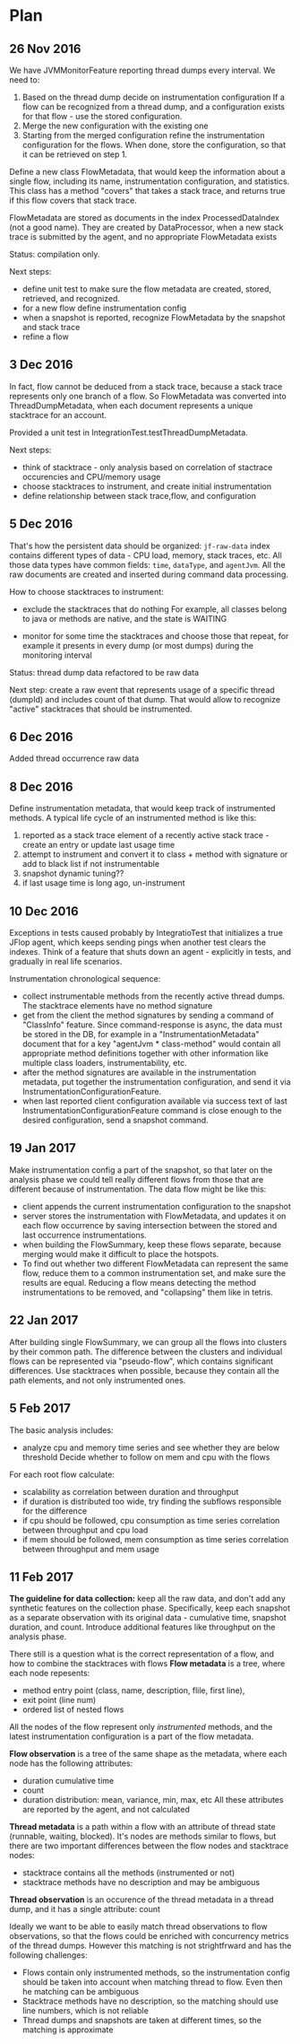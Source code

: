 # Plan

## 26 Nov 2016
We have JVMMonitorFeature reporting thread dumps every interval.
We need to:
 
 1. Based on the thread dump decide on instrumentation configuration
    If a flow can be recognized from a thread dump, and a configuration exists for that flow - use the stored configuration.   
 2. Merge the new configuration with the existing one
 3. Starting from the merged configuration refine the instrumentation configuration for the flows.
    When done, store the configuration, so that it can be retrieved on step 1.
    
Define a new class FlowMetadata, that would keep the information about a single flow, including its name, instrumentation configuration, and statistics.
This class has a method "covers" that takes a stack trace, and returns true if this flow covers that stack trace.

FlowMetadata are stored as documents in the index ProcessedDataIndex (not a good name).
They are created by DataProcessor, when a new stack trace is submitted by the agent, and no appropriate FlowMetadata exists

Status: compilation only.

Next steps: 

* define unit test to make sure the flow metadata are created, stored, retrieved, and recognized.
* for a new flow define instrumentation config
* when a snapshot is reported, recognize FlowMetadata by the snapshot and stack trace
* refine a flow

## 3 Dec 2016

In fact, flow cannot be deduced from a stack trace, because a stack trace represents only one branch of a flow.
So FlowMetadata was converted into ThreadDumpMetadata, when each document represents a unique stacktrace for an account. 

Provided a unit test in IntegrationTest.testThreadDumpMetadata.
  
Next steps:

* think of stacktrace - only analysis based on correlation of stactrace occurencies and CPU/memory usage
* choose stacktraces to instrument, and create initial instrumentation
* define relationship between stack trace,flow, and configuration
    
## 5 Dec 2016 
    
That's how the persistent data should be organized:
`jf-raw-data` index contains different types of data - CPU load, memory, stack traces, etc. All those data types have common fields: 
`time`, `dataType`, and `agentJvm`. All the raw documents are created and inserted during command data processing.
    
How to choose stacktraces to instrument:

* exclude the stacktraces that do nothing
 For example, all classes belong to java or methods are native, and the state is WAITING
 
* monitor for some time the stacktraces and choose those that repeat, 
for example it presents in every dump (or most dumps) during the monitoring interval  

Status: thread dump data refactored to be raw data

Next step: 
create a raw event that represents usage of a specific thread (dumpId) and includes count of that dump.
That would allow to recognize "active" stacktraces that should be instrumented.

## 6 Dec 2016

Added thread occurrence raw data

## 8 Dec 2016

Define instrumentation metadata, that would keep track of instrumented methods.
A typical life cycle of an instrumented method is like this:

1. reported as a stack trace element of a recently active stack trace - create an entry or update last usage time
2. attempt to instrument and convert it to class + method with signature or add to black list if not instrumentable
3. snapshot dynamic tuning??
4. if last usage time is long ago, un-instrument
 
## 10 Dec 2016

Exceptions in tests caused probably by IntegratioTest that initializes a true JFlop agent, which keeps sending pings when another test clears the indexes.
Think of a feature that shuts down an agent - explicitly in tests, and gradually in real life scenarios.

Instrumentation chronological sequence:

* collect instrumentable methods from the recently active thread dumps. The stacktrace elements have no method signature
* get from the client the method signatures by sending a command of "ClassInfo" feature.
  Since command-response is async, the data must be stored in the DB, for example in a "InstrumentationMetadata" document that
  for a key "agentJvm * class-method" would contain all appropriate method definitions together with other information 
  like multiple class loaders, instrumentability, etc.
* after the method signatures are available in the instrumentation metadata, put together the instrumentation configuration, 
  and send it via InstrumentationConfigurationFeature.
* when last reported client configuration available via success text of last InstrumentationConfigurationFeature command 
  is close enough to the desired configuration, send a snapshot command.

## 19 Jan 2017

 Make instrumentation config a part of the snapshot, so that later on the analysis phase we could tell really different flows
 from those that are different because of instrumentation.
 The data flow might be like this:

 * client appends the current instrumentation configuration to the snapshot
 * server stores the instrumentation with FlowMetadata, and updates it on each flow occurrence
   by saving intersection between the stored and last occurrence instrumentations.
 * when building the FlowSummary, keep these flows separate, because merging would make it difficult to place the hotspots.
 * To find out whether two different FlowMetadata can represent the same flow,
   reduce them to a common instrumentation set, and make sure the results are equal.
   Reducing a flow means detecting the method instrumentations to be removed, and "collapsing" them like in tetris.

## 22 Jan 2017

 After building single FlowSummary, we can group all the flows into clusters by their common path.
 The difference between the clusters and individual flows can be represented via "pseudo-flow", which contains significant differences.
 Use stacktraces when possible, because they contain all the path elements, and not only instrumented ones.

## 5 Feb 2017

 The basic analysis includes:
 
 * analyze cpu and memory time series and see whether they are below threshold
   Decide whether to follow on mem and cpu with the flows

 For each root flow calculate:
 
 * scalability as correlation between duration and throughput
 * if duration is distributed too wide, try finding the subflows responsible for the difference
 * if cpu should be followed, cpu consumption as time series correlation between throughput and cpu load
 * if mem should be followed, mem consumption as time series correlation between throughput and mem usage

## 11 Feb 2017

**The guideline for data collection:** keep all the raw data, and don't add any synthetic features on the collection phase.
Specifically, keep each snapshot as a separate observation with its original data - cumulative time, snapshot duration, and count.
Introduce additional features like throughput on the analysis phase.

There still is a question what is the correct representation of a flow, and how to combine the stacktraces with flows
**Flow metadata** is a tree, where each node repesents: 

* method entry point (class, name, description, flile, first line), 
* exit point (line num)
* ordered list of nested flows

All the nodes of the flow represent only *instrumented* methods, and the latest instrumentation configuration is a part of the flow metadata.

**Flow observation** is a tree of the same shape as the metadata, where each node has the following attributes:

* duration cumulative time
* count
* duration distribution: mean, variance, min, max, etc
All these attributes are reported by the agent, and not calculated

**Thread metadata** is a path within a flow with an attribute of thread state (runnable, waiting, blocked). 
It's nodes are methods similar to flows, but there are two important differences between the flow nodes and stacktrace nodes:
 
 * stacktrace contains all the methods (instrumented or not)
 * stacktrace methods have no description and may be ambiguous

**Thread observation** is an occurence of the thread metadata in a thread dump, and it has a single attribute: count

Ideally we want to be able to easily match thread observations to flow observations, so that the flows could be enriched 
with concurrency metrics of the thread dumps. However this matching is not strightfrward and has the following challenges:
 
 * Flows contain only instrumented methods, so the instrumentation config should be taken into account when matching thread to flow.
   Even then he matching can be ambiguous
 * Stacktrace methods have no description, so the matching should use line numbers, which is not reliable
 * Thread dumps and snapshots are taken at different times, so the matching is approximate